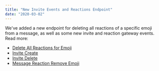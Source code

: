 ```yaml
---
title: "New Invite Events and Reactions Endpoint"
date: "2020-03-02"
---
```


We've added a new endpoint for deleting all reactions of a specific emoji from a message, as well as some new invite and reaction gateway events. Read more:

* [Delete All Reactions for Emoji](/docs/resources/message#delete-all-reactions-for-emoji)
* [Invite Create](/docs/events/gateway-events#invite-create)
* [Invite Delete](/docs/events/gateway-events#invite-delete)
* [Message Reaction Remove Emoji](/docs/events/gateway-events#message-reaction-remove-emoji)
